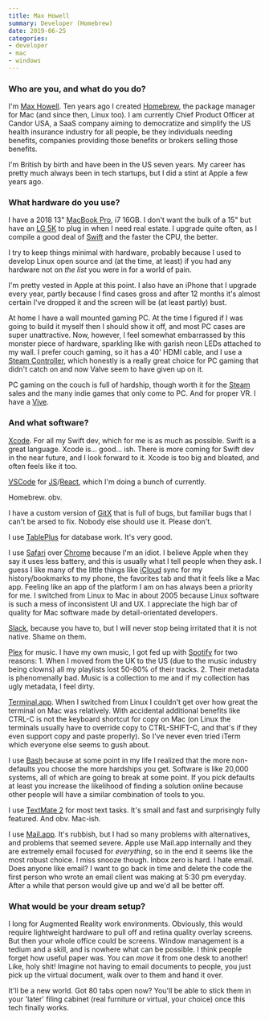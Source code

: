 ```yaml
---
title: Max Howell
summary: Developer (Homebrew) 
date: 2019-06-25
categories:
- developer 
- mac
- windows
---
```


### Who are you, and what do you do?

I'm [Max Howell](https://mxcl.dev/ "Max's website."). Ten years ago I created [Homebrew][], the package manager for Mac (and since then, Linux too). I am currently Chief Product Officer at Candor USA, a SaaS company aiming to democratize and simplify the US health insurance industry for all people, be they individuals needing benefits, companies providing those benefits or brokers selling those benefits.

I'm British by birth and have been in the US seven years. My career has pretty much always been in tech startups, but I did a stint at Apple a few years ago.

### What hardware do you use?

I have a 2018 13" [MacBook Pro][macbook-pro], i7 16GB. I don't want the bulk of a 15" but have an [LG 5K][ultrafine-5k] to plug in when I need real estate. I upgrade quite often, as I compile a good deal of [Swift][] and the faster the CPU, the better.

I try to keep things minimal with hardware, probably because I used to develop Linux open source and (at the time, at least) if you had any hardware not on *the list* you were in for a world of pain.

I'm pretty vested in Apple at this point. I also have an iPhone that I upgrade every year, partly because I find cases gross and after 12 months it's almost certain I've dropped it and the screen will be (at least partly) bust.

At home I have a wall mounted gaming PC. At the time I figured if I was going to build it myself then I should show it off, and most PC cases are super unattractive. Now, however, I feel somewhat embarrassed by this monster piece of hardware, sparkling like with garish neon LEDs attached to my wall. I prefer couch gaming, so it has a 40' HDMI cable, and I use a [Steam Controller][steam-controller], which honestly is a really great choice for PC gaming that didn't catch on and now Valve seem to have given up on it.

PC gaming on the couch is full of hardship, though worth it for the [Steam][] sales and the many indie games that only come to PC. And for proper VR. I have a [Vive][].

### And what software?

[Xcode][]. For all my Swift dev, which for me is as much as possible. Swift is a great language. Xcode is... good... ish. There is more coming for Swift dev in the near future, and I look forward to it. Xcode is too big and bloated, and often feels like it too.

[VSCode][visual-studio-code] for [JS][javascript]/[React][], which I'm doing a bunch of currently.

Homebrew. obv.

I have a custom version of [GitX][] that is full of bugs, but familiar bugs that I can't be arsed to fix. Nobody else should use it. Please don't.

I use [TablePlus][] for database work. It's very good.

I use [Safari][] over [Chrome][] because I'm an idiot. I believe Apple when they say it uses less battery, and this is usually what I tell people when they ask. I guess I like many of the little things like [iCloud][] sync for my history/bookmarks to my phone, the favorites tab and that it feels like a Mac app. Feeling like an app of the platform I am on has always been a priority for me. I switched from Linux to Mac in about 2005 because Linux software is such a mess of inconsistent UI and UX. I appreciate the high bar of quality for Mac software made by detail-orientated developers.

[Slack][], because you have to, but I will never stop being irritated that it is not native. Shame on them.

[Plex][] for music. I have my own music, I got fed up with [Spotify][] for two reasons: 1. When I moved from the UK to the US (due to the music industry being clowns) all my playlists lost 50-80% of their tracks. 2. Their metadata is phenomenally bad. Music is a collection to me and if my collection has ugly metadata, I feel dirty.

[Terminal.app][terminal]. When I switched from Linux I couldn't get over how great the terminal on Mac was relatively. With accidental additional benefits like CTRL-C is not the keyboard shortcut for copy on Mac (on Linux the terminals usually have to override copy to CTRL-SHIFT-C, and that's if they even support copy and paste properly). So I've never even tried iTerm which everyone else seems to gush about.

I use [Bash][] because at some point in my life I realized that the more non-defaults you choose the more hardships you get. Software is like 20,000 systems, all of which are going to break at some point. If you pick defaults at least you increase the likelihood of finding a solution online because other people will have a similar combination of tools to you.

I use [TextMate 2][textmate] for most text tasks. It's small and fast and surprisingly fully featured. And obv. Mac-ish.

I use [Mail.app][mail]. It's rubbish, but I had so many problems with alternatives, and problems that seemed severe. Apple use Mail.app internally and they are extremely email focused for *everything*, so in the end it seems like the most robust choice. I miss snooze though. Inbox zero is hard. I hate email. Does anyone like email? I want to go back in time and delete the code the first person who wrote an email client was making at 5:30 pm everyday. After a while that person would give up and we'd all be better off.

### What would be your dream setup?

I long for Augmented Reality work environments. Obviously, this would require lightweight hardware to pull off and retina quality overlay screens. But then your whole office could be screens. Window management is a tedium and a skill, and is nowhere what can be possible. I think people forget how useful paper was. You can *move* it from one desk to another! Like, holy shit! Imagine not having to email documents to people, you just pick up the virtual document, walk over to them and hand it over.

It'll be a new world. Got 80 tabs open now? You'll be able to stick them in your 'later' filing cabinet (real furniture or virtual, your choice) once this tech finally works.

[bash]: http://www.gnu.org/software/bash/ "A terminal shell."
[chrome]: https://www.google.com/intl/en/chrome/browser/ "A WebKit-based browser, where each tab runs in its own thread."
[gitx]: http://gitx.frim.nl/ "A git GUI for Mac OS X."
[homebrew]: http://brew.sh "Command-line package manager for Mac OS X."
[icloud]: https://www.apple.com/icloud/ "A cloud service."
[javascript]: https://en.wikipedia.org/wiki/JavaScript "An interpreted scripting language."
[macbook-pro]: https://www.apple.com/macbook-pro/ "A laptop."
[mail]: https://en.wikipedia.org/wiki/Mail_(application) "The default Mac OS X mail client."
[plex]: https://plex.tv/ "Media center software."
[react]: https://facebook.github.io/react/ "A JavaScript UI framework."
[safari]: https://www.apple.com/safari/ "A fast web browser."
[slack]: https://slack.com/ "A collaboration service."
[spotify]: https://www.spotify.com/us/ "A music streaming service."
[steam-controller]: https://en.wikipedia.org/wiki/Steam_Controller "A gaming controller for Steam."
[steam]: https://store.steampowered.com/ "A digital game distribution service."
[swift]: https://www.lamyusa.com/us_en/rollerball-pen-lamy-swift.html "A rollerball pen."
[tableplus]: https://tableplus.io/ "GUI software for working with databases."
[terminal]: https://en.wikipedia.org/wiki/Terminal_(OS_X) "A console application included with Mac OS X."
[textmate]: https://macromates.com/ "A text editor for the Mac."
[ultrafine-5k]: http://web.archive.org/web/20190711102445/https://www.apple.com/shop/product/HKN62LL/A/lg-ultrafine-5k-display "A 27 inch monitor."
[visual-studio-code]: https://code.visualstudio.com/ "A development IDE."
[vive]: http://www.htcvr.com/ "A SteamVR headset."
[xcode]: https://en.wikipedia.org/wiki/Xcode "An IDE for Mac developers."
